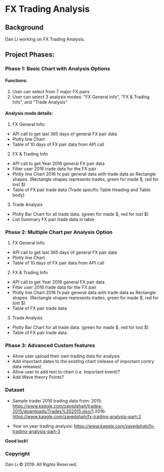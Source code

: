 # FX Trading Analysis

## Background

Dan Li working on FX Trading Analysis.

## Project Phases:

### Phase 1: Basic Chart with Analysis Options

#### Functions:

1. User can select from 7 major FX pairs
2. User can select 3 analysis modes: "FX General Info", "FX & Trading Info", and "Trade Analysis"

#### Analysis mode details:
1. FX General Info:
* API call to get last 365 days of general FX pair data
* Plotly line Chart 
* Table of 10 days of FX pair data from API call

2. FX & Trading Info
* API call to get Year 2016 general FX pair data
* Filter user 2016 trade data for the FX pair
* Plotly line Chart 2016 fx pair general data with trade data as Rectangle shapes. (Rectangle shapes represents trades, green for made $, red for lost $)
* Table of FX pair trade data (Trade specific Table Heading and Table body)

3. Trade Analysis
* Plotly Bar Chart for all trade data. (green for made $, red for lost $)
* List Summary FX pair trade data in table

### Phase 2: Multiple Chart per Analysis Option

1. FX General Info:
* API call to get last 365 days of general FX pair data
* Plotly line Chart 
* Table of 10 days of FX pair data from API call

2. FX & Trading Info
* API call to get Year 2016 general FX pair data
* Filter user 2016 trade data for the FX pair
* Plotly line Chart 2016 fx pair general data with trade data as Rectangle shapes. (Rectangle shapes represents trades, green for made $, red for lost $)
* Table of FX pair trade data

3. Trade Analysis
* Plotly Bar Chart for all trade data. (green for made $, red for lost $)
* Table of FX pair trade data

### Phase 3: Advanced Custom features
* Allow user upload their own trading data for analysis 
* Add important dates to the exsiting chart (release of important contry data releases)  
* Allow user to add text to chart (i.e. Important event)?
* Add Wave theory Points?

### Dataset

* Sample trader 2016 trading data from:
2015: https://www.kaggle.com/zayedshah/trades-2015/downloads/Trades%202015.xlsx/1
2016: https://www.kaggle.com/zayedshah/fx-trading-analysis-part-2

* Year on year trading analysis:
https://www.kaggle.com/zayedshah/fx-trading-analysis-part-3 

**Good luck!**


### Copyright

Dan Li © 2019. All Rights Reserved.

